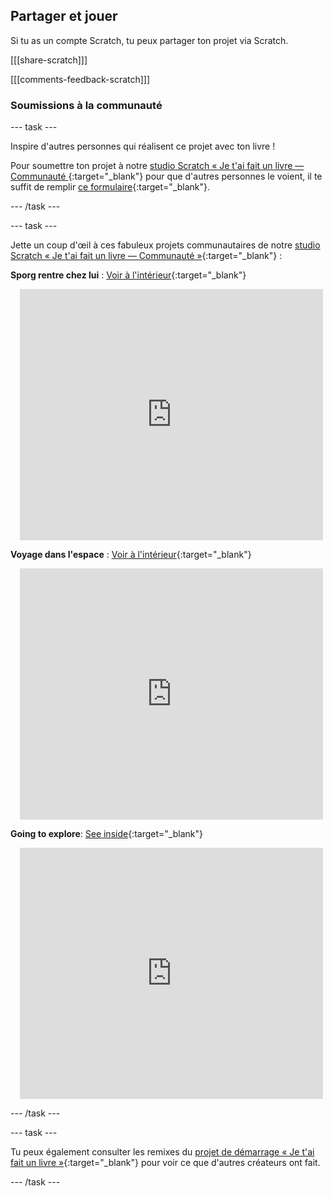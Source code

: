 ## Partager et jouer

Si tu as un compte Scratch, tu peux partager ton projet via Scratch.

[[[share-scratch]]]

[[[comments-feedback-scratch]]]

### Soumissions à la communauté

--- task ---

Inspire d'autres personnes qui réalisent ce projet avec ton livre !

Pour soumettre ton projet à notre [studio Scratch « Je t'ai fait un livre — Communauté ](https://scratch.mit.edu/studios/29092393){:target="_blank"} pour que d'autres personnes le voient, il te suffit de remplir [ce formulaire](https://form.raspberrypi.org/f/community-project-submissions){:target="_blank"}.

--- /task ---

--- task ---

Jette un coup d'œil à ces fabuleux projets communautaires de notre [studio Scratch « Je t'ai fait un livre — Communauté »](https://scratch.mit.edu/studios/29092393){:target="_blank"} :

**Sporg rentre chez lui** : [Voir à l'intérieur](https://scratch.mit.edu/projects/667605438/editor){:target="_blank"}
<div class="scratch-preview" style="margin-left: 15px;">
  <iframe allowtransparency="true" width="485" height="402" src="https://scratch.mit.edu/projects/embed/499498152/?autostart=false" frameborder="0"></iframe>
</div>

**Voyage dans l'espace** : [Voir à l'intérieur](https://scratch.mit.edu/projects/707649190/editor){:target="_blank"}
<div class="scratch-preview" style="margin-left: 15px;">
  <iframe allowtransparency="true" width="485" height="402" src="https://scratch.mit.edu/projects/embed/707649190/?autostart=false" frameborder="0"></iframe>
</div>

**Going to explore**: [See inside](https://scratch.mit.edu/projects/819661547/editor/){:target="_blank"}
<div class="scratch-preview" style="margin-left: 15px;">
  <iframe allowtransparency="true" width="485" height="402" src="https://scratch.mit.edu/projects/embed/819661547/?autostart=false" frameborder="0"></iframe>
</div>

--- /task ---

--- task ---

Tu peux également consulter les remixes du [projet de démarrage « Je t'ai fait un livre »](https://scratch.mit.edu/projects/582223042/remixes){:target="_blank"} pour voir ce que d'autres créateurs ont fait.

--- /task ---
